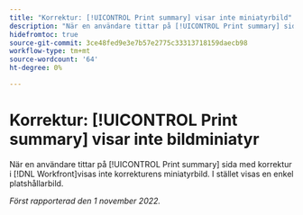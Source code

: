 ```yaml
---
title: "Korrektur: [!UICONTROL Print summary] visar inte miniatyrbild"
description: "När en användare tittar på [!UICONTROL Print summary] sida med korrektur i [!DNL Workfront]visas inte korrekturens miniatyrbild. Istället visas en enkel platshållarbild."
hidefromtoc: true
source-git-commit: 3ce48fed9e3e7b57e2775c33313718159daecb98
workflow-type: tm+mt
source-wordcount: '64'
ht-degree: 0%

---
```



# Korrektur: [!UICONTROL Print summary] visar inte bildminiatyr

<!--This is on both the WF and WFP TOCs-->

När en användare tittar på [!UICONTROL Print summary] sida med korrektur i [!DNL Workfront]visas inte korrekturens miniatyrbild. I stället visas en enkel platshållarbild.

_Först rapporterad den 1 november 2022._

